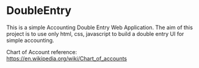 # DoubleEntry
This is a simple Accounting Double Entry Web Application.
The aim of this project is to use only html, css, javascript to build a double entry UI for simple accounting.

Chart of Account reference: https://en.wikipedia.org/wiki/Chart_of_accounts

